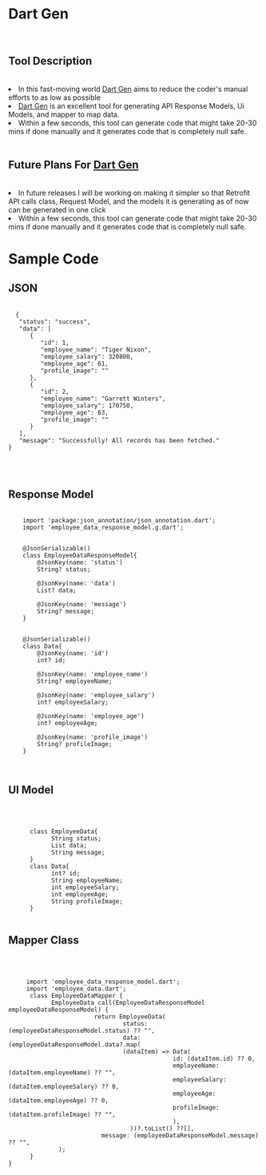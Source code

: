 # Dart Gen
<br/>
<h2>Tool Description </h2>
<br/>
<li>In this fast-moving world <a href="https://introduction-de39e.web.app/#/">Dart Gen</a> aims to reduce the coder's manual efforts to as low as possible</li>
<li><a href="https://introduction-de39e.web.app/#/">Dart Gen</a> is an excellent tool for generating API Response Models, Ui Models, and mapper to map data.</li>
<li>Within a few seconds, this tool can generate code that might take 20-30 mins if done manually and it generates code that is completely null safe.</li>
<br/>
<h2>Future Plans For <a href="https://introduction-de39e.web.app/#/">Dart Gen</a></h2>
<br/>
<li>In future releases I will be working on making it simpler so that Retrofit API calls class, Request Model, and the models it is generating as of now can be generated in one click</li>
<li>Within a few seconds, this tool can generate code that might take 20-30 mins if done manually and it generates code that is completely null safe.</li>

<h1>Sample Code</h1>
<h2>
  JSON
</h2>
<pre>
  <code>
  {
   "status": "success",
   "data": [
      {
         "id": 1,
         "employee_name": "Tiger Nixon",
         "employee_salary": 320800,
         "employee_age": 61,
         "profile_image": ""
      },
      {
         "id": 2,
         "employee_name": "Garrett Winters",
         "employee_salary": 170750,
         "employee_age": 63,
         "profile_image": ""
      }
   ],
   "message": "Successfully! All records has been fetched."
}
  </code>
</pre>

</br>

<h2>
  Response Model
</h2>

<pre>
  <code>
    import 'package:json_annotation/json_annotation.dart';
    import 'employee_data_response_model.g.dart';


    @JsonSerializable()
    class EmployeeDataResponseModel{
        @JsonKey(name: 'status')
        String? status;

        @JsonKey(name: 'data')
        List<Data>? data;

        @JsonKey(name: 'message')
        String? message;
    }


    @JsonSerializable()
    class Data{
        @JsonKey(name: 'id')
        int? id;

        @JsonKey(name: 'employee_name')
        String? employeeName;

        @JsonKey(name: 'employee_salary')
        int? employeeSalary;

        @JsonKey(name: 'employee_age')
        int? employeeAge;

        @JsonKey(name: 'profile_image')
        String? profileImage;
    }

  </code>
</pre>
<h2>
  UI Model
</h2>

</br>
<pre>
  <code>
      class EmployeeData{
            String status;
            List<Data> data;
            String message;
      }
      class Data{
            int? id;
            String employeeName;
            int employeeSalary;
            int employeeAge;
            String profileImage;
      }
  </code>
</pre>

<h2>
 Mapper Class
</h2>

</br>
<pre>
  <code>
     import 'employee_data_response_model.dart';
     import 'employee_data.dart';
      class EmployeeDataMapper {
            EmployeeData call(EmployeeDataResponseModel employeeDataResponseModel) {
                        return EmployeeData(
                                status: (employeeDataResponseModel.status) ?? "",
                                data: (employeeDataResponseModel.data?.map(
                                (dataItem) => Data(
                                              id: (dataItem.id) ?? 0,
                                              employeeName: (dataItem.employeeName) ?? "",
                                              employeeSalary: (dataItem.employeeSalary) ?? 0,
                                              employeeAge: (dataItem.employeeAge) ?? 0,
                                              profileImage: (dataItem.profileImage) ?? "",
                                              ),
                                  ))?.toList() ??[],
                          message: (employeeDataResponseModel.message) ?? "",
              );
      }
}


  </code>
</pre>
